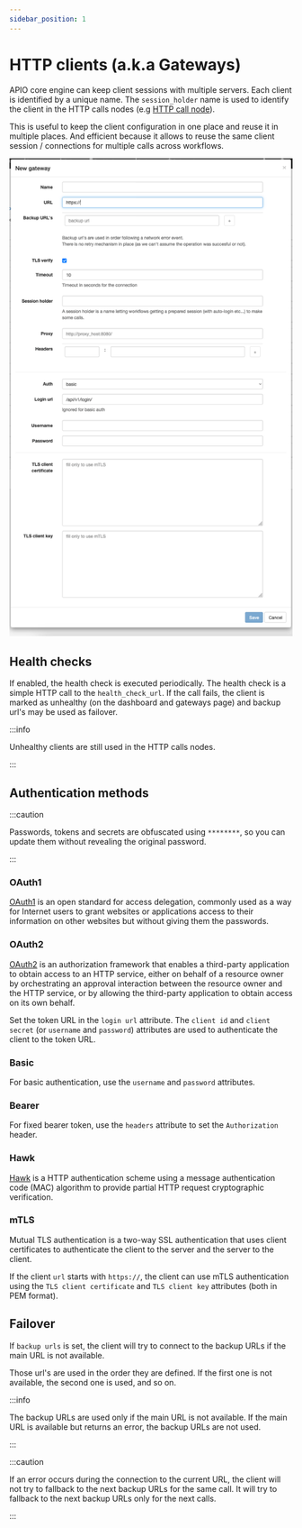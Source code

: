 ```yaml
---
sidebar_position: 1
---
```


# HTTP clients (a.k.a Gateways)

APIO core engine can keep client sessions with multiple servers. Each client is identified by a unique name. The `session_holder` name is used to identify the client in the HTTP calls nodes (e.g [HTTP call node](../workflows/nodes#http-call)).

This is useful to keep the client configuration in one place and reuse it in multiple places. And efficient because it allows to reuse the same client session / connections for multiple calls across workflows.

![HTTP client](img/new-gateway.png)

## Health checks

If enabled, the health check is executed periodically. The health check is a simple HTTP call to the `health_check_url`. If the call fails, the client is marked as unhealthy (on the dashboard and gateways page) and backup url's may be used as failover.

:::info

Unhealthy clients are still used in the HTTP calls nodes.

:::

## Authentication methods

:::caution

Passwords, tokens and secrets are obfuscated using `********`, so you can update them without revealing the original password.

:::

### OAuth1

[OAuth1](https://oauth.net/core/1.0a/) is an open standard for access delegation, commonly used as a way for Internet users to grant websites or applications access to their information on other websites but without giving them the passwords.

### OAuth2

[OAuth2](https://oauth.net/2/) is an authorization framework that enables a third-party application to obtain access to an HTTP service, either on behalf of a resource owner by orchestrating an approval interaction between the resource owner and the HTTP service, or by allowing the third-party application to obtain access on its own behalf.

Set the token URL in the `login url` attribute. The `client id` and `client secret` (or `username` and `password`) attributes are used to authenticate the client to the token URL.

### Basic

For basic authentication, use the `username` and `password` attributes.

### Bearer

For fixed bearer token, use the `headers` attribute to set the `Authorization` header. 

### Hawk

[Hawk](https://blog.mozilla.org/services/2015/02/05/whats-hawk-and-how-to-use-it/) is a HTTP authentication scheme using a message authentication code (MAC) algorithm to provide partial HTTP request cryptographic verification.

### mTLS

Mutual TLS authentication is a two-way SSL authentication that uses client certificates to authenticate the client to the server and the server to the client.

If the client `url` starts with `https://`, the client can use mTLS authentication using the `TLS client certificate` and `TLS client key` attributes (both in PEM format).

## Failover

If `backup urls` is set, the client will try to connect to the backup URLs if the main URL is not available.

Those url's are used in the order they are defined. If the first one is not available, the second one is used, and so on.

:::info

The backup URLs are used only if the main URL is not available. If the main URL is available but returns an error, the backup URLs are not used.

:::

:::caution

If an error occurs during the connection to the current URL, the client will not try to fallback to the next backup URLs for the same call. It will try to fallback to the next backup URLs only for the next calls.

:::
